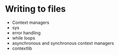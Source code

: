 # Writing to files
- Context managers
- sys
- error handling
- while loops
- asynchronous and synchronous context managers
- contextlib
